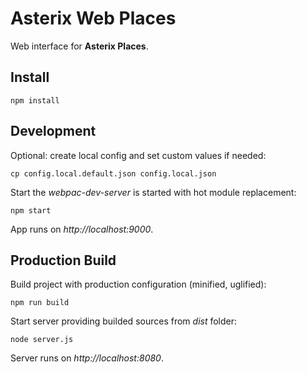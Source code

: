 # Asterix Web Places

Web interface for __Asterix Places__.

## Install

```
npm install
```

## Development

Optional: create local config and set custom values if needed:

```
cp config.local.default.json config.local.json
```

Start the _webpac-dev-server_ is started with hot module replacement:

```
npm start
```

App runs on _http://localhost:9000_.

## Production Build

Build project with production configuration (minified, uglified):

```
npm run build
```

Start server providing builded sources from _dist_ folder:

```
node server.js
```

Server runs on _http://localhost:8080_.
